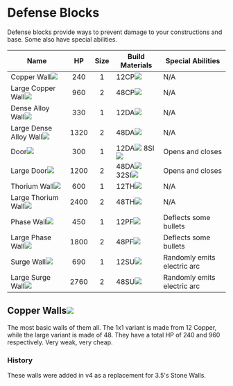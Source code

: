 # Defense Blocks

Defense blocks provide ways to prevent damage to your constructions and base. Some also have special abilities.

| Name | HP | Size | Build Materials | Special Abilities |
|------|:--:|:----:|-----------------|-------------------|
| Copper Wall<img src="../../img/wall-cp.png" id="spr"/>              | 240  | 1 | 12CP<img src="../../img/cp.png" id="spr"/>                                            | N/A
| Large Copper Wall<img src="../../img/wall-cp-l.png" id="spr"/>      | 960  | 2 | 48CP<img src="../../img/cp.png" id="spr"/>                                            | N/A
| Dense Alloy Wall<img src="../../img/wall-da.png" id="spr"/>         | 330  | 1 | 12DA<img src="../../img/da.png" id="spr"/>                                            | N/A
| Large Dense Alloy Wall<img src="../../img/wall-da-l.png" id="spr"/> | 1320 | 2 | 48DA<img src="../../img/da.png" id="spr"/>                                            | N/A
| Door<img src="../../img/wall-door.png" id="spr"/>                   | 300  | 1 | 12DA<img src="../../img/da.png" id="spr"/> 8SI<img src="../../img/si.png" id="spr"/>  | Opens and closes
| Large Door<img src="../../img/wall-door-l.png" id="spr"/>           | 1200 | 2 | 48DA<img src="../../img/da.png" id="spr"/> 32SI<img src="../../img/si.png" id="spr"/> | Opens and closes
| Thorium Wall<img src="../../img/wall-th.png" id="spr"/>             | 600  | 1 | 12TH<img src="../../img/th.png" id="spr"/>                                            | N/A
| Large Thorium Wall<img src="../../img/wall-th-l.png" id="spr"/>     | 2400 | 2 | 48TH<img src="../../img/th.png" id="spr"/>                                            | N/A
| Phase Wall<img src="../../img/wall-ph.png" id="spr"/>               | 450  | 1 | 12PF<img src="../../img/pf.png" id="spr"/>                                            | Deflects some bullets
| Large Phase Wall<img src="../../img/wall-ph-l.png" id="spr"/>       | 1800 | 2 | 48PF<img src="../../img/pf.png" id="spr"/>                                            | Deflects some bullets
| Surge Wall<img src="../../img/wall-su.png" id="spr"/>               | 690  | 1 | 12SU<img src="../../img/su.png" id="spr"/>                                            | Randomly emits electric arc
| Large Surge Wall<img src="../../img/wall-su-l.png" id="spr"/>       | 2760 | 2 | 48SU<img src="../../img/su.png" id="spr"/>                                            | Randomly emits electric arc

## Copper Walls<img src="../../img/wall-cp.png" id="spr"/>

The most basic walls of them all. The 1x1 variant is made from 12 Copper, while the large variant is made of 48. They have a total HP of 240 and 960 respectively. Very weak, very cheap.

### History 

These walls were added in v4 as a replacement for 3.5's Stone Walls.
